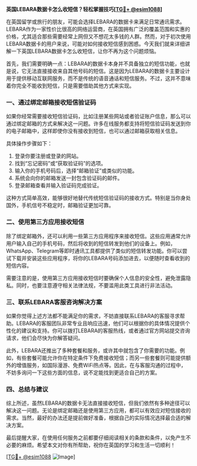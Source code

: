 **英国LEBARA数据卡怎么收短信？轻松掌握技巧[[TG💪+ @esim1088](https://t.me/s/esim1088)]**

在英国留学或旅行的朋友，可能会选择LEBARA的数据卡来满足日常通讯需求。LEBARA作为一家性价比很高的网络运营商，在英国拥有广泛的覆盖范围和实惠的价格，尤其适合那些需要经常上网但又不想花太多钱的人群。然而，对于初次使用LEBARA数据卡的用户来说，可能对如何接收短信感到困惑。今天我们就来详细讲解一下英国LEBARA数据卡怎么收短信，让你不再为这个问题烦恼。

首先，我们需要明确一点：LEBARA的数据卡本身并不具备独立的短信功能，也就是说，它无法直接接收来自其他号码的短信。这是因为LEBARA的数据卡主要设计用于提供移动互联网服务，而不是传统的语音通话和短信服务。不过，这并不意味着你完全不能收到短信，只是需要借助其他方式来实现。

### **一、通过绑定邮箱接收短信验证码**
如果你经常需要接收短信验证码，比如注册某些网站或者验证账户信息，那么可以通过绑定邮箱的方式来解决这一问题。许多在线服务都支持将短信验证码发送到你的电子邮箱中，这样即使你没有接收到短信，也可以通过邮箱获取相关信息。

具体操作步骤如下：
1. 登录你要注册或登录的网站。
2. 找到“忘记密码”或“获取验证码”的选项。
3. 输入你的手机号码后，选择“邮箱验证”或类似的功能。
4. 系统会向你的邮箱发送一封包含验证码的邮件。
5. 登录邮箱查看并输入验证码完成验证。

这种方式简单高效，能够很好地替代传统短信验证码的接收方式。特别是当你身处国外，手机信号不稳定时，邮箱验证更加可靠。

### **二、使用第三方应用接收短信**
除了绑定邮箱外，还可以利用一些第三方应用程序来接收短信。这些应用通常允许用户输入自己的手机号码，然后将收到的短信转发到他们的设备上。例如，WhatsApp、Telegram等即时通讯工具都提供了类似的短信转发功能。你可以尝试下载并安装这些应用程序，将你的LEBARA号码添加进去，以便随时查看收到的短信内容。

需要注意的是，使用第三方应用接收短信时要确保个人信息的安全性，避免泄露隐私。同时，也要注意遵守相关法律法规，不要滥用此类工具进行非法活动。

### **三、联系LEBARA客服咨询解决方案**
如果你觉得上述方法都不能满足你的需求，不妨直接联系LEBARA的客服寻求帮助。LEBARA的客服团队非常专业且响应迅速，他们可以根据你的具体情况提供个性化的建议和支持。你可以拨打LEBARA的客服热线，或者通过官方网站提交咨询请求，他们会尽快为你解答疑问。

此外，LEBARA还推出了多种套餐和服务，或许其中就包含了你需要的功能。例如，有些套餐可能允许你在特定条件下免费接收短信；而另一些套餐则可能提供额外的增值服务，如国际漫游、免费WiFi热点等。因此，在与客服沟通的过程中，不妨多询问一下这些方面的信息，说不定能找到更适合自己的方案。

### **四、总结与建议**
综上所述，虽然LEBARA的数据卡无法直接接收短信，但我们依然有多种途径可以解决这一问题。无论是绑定邮箱还是使用第三方应用，都可以有效应对短信接收的需求。当然，最好的办法还是提前做好准备，根据自己的实际情况选择最合适的解决方案。

最后提醒大家，在使用任何服务之前都要仔细阅读相关的条款和条件，以免产生不必要的麻烦。希望本文对你有所帮助，祝你在英国的学习和生活一切顺利！

[[TG💪+ @esim1088](https://t.me/s/esim1088) ![Image](https://i.postimg.cc/4NQfJmqS/Snipaste-2025-05-13-00-14-12.png)]
